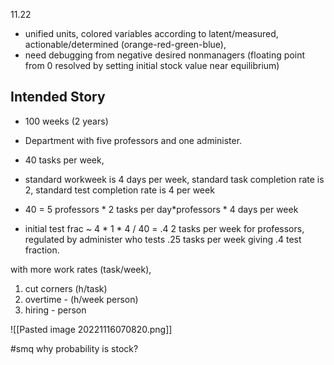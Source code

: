 11.22
- unified units, colored variables according to latent/measured, actionable/determined (orange-red-green-blue),  
- need debugging from negative desired nonmanagers (floating point from 0 resolved by setting initial stock value near equilibrium)


## Intended Story
- 100 weeks (2 years)

- Department with five professors and one administer.
- 40 tasks per week,
- standard workweek is 4 days per week, standard task completion rate is 2, standard test completion rate is 4 per week
- 40 = 5 professors * 2 tasks per day*professors * 4 days per week
- initial test frac ~ 4 * 1 * 4 / 40  = .4
2 tasks per week for professors, regulated by administer who tests .25 tasks per week giving .4 test fraction.

with more work rates (task/week),
1. cut corners (h/task)
2. overtime -  (h/week person)
3. hiring - person


![[Pasted image 20221116070820.png]]

#smq why probability is stock?